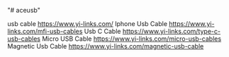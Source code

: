 "# aceusb" 

usb cable https://www.yi-links.com/
Iphone Usb Cable https://www.yi-links.com/mfi-usb-cables
Usb C Cable  https://www.yi-links.com/type-c-usb-cables
Micro USB Cable   https://www.yi-links.com/micro-usb-cables
Magnetic Usb Cable https://www.yi-links.com/magnetic-usb-cable
